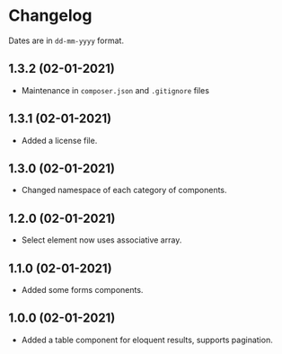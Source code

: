# Changelog

Dates are in `dd-mm-yyyy` format.

## 1.3.2 (02-01-2021)

- Maintenance in `composer.json` and `.gitignore` files

## 1.3.1 (02-01-2021)

- Added a license file.

## 1.3.0 (02-01-2021)

- Changed namespace of each category of components.

## 1.2.0 (02-01-2021)

- Select element now uses associative array.

## 1.1.0 (02-01-2021)

- Added some forms components.

## 1.0.0 (02-01-2021)

- Added a table component for eloquent results, supports pagination.
